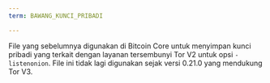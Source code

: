 ```yaml
---
term: BAWANG_KUNCI_PRIBADI

---
```

File yang sebelumnya digunakan di Bitcoin Core untuk menyimpan kunci pribadi yang terkait dengan layanan tersembunyi Tor V2 untuk opsi `-listenonion`. File ini tidak lagi digunakan sejak versi 0.21.0 yang mendukung Tor V3.